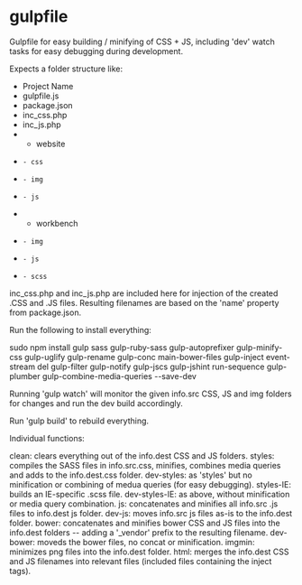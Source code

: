 # gulpfile

Gulpfile for easy building / minifying of CSS + JS, including 'dev' watch tasks for easy debugging during development.

Expects a folder structure like:

- Project Name
-   gulpfile.js
-   package.json
-   inc_css.php
-   inc_js.php
-   - website
-     - css
-     - img
-     - js
-   - workbench
-     - img
-     - js
-     - scss

inc_css.php and inc_js.php are included here for injection of the created .CSS and .JS files. Resulting filenames are based on the 'name' property from package.json.

Run the following to install everything:

sudo npm install gulp sass gulp-ruby-sass gulp-autoprefixer gulp-minify-css gulp-uglify gulp-rename gulp-conc main-bower-files gulp-inject event-stream del gulp-filter gulp-notify gulp-jscs gulp-jshint run-sequence gulp-plumber gulp-combine-media-queries --save-dev

Running 'gulp watch' will monitor the given info.src CSS, JS and img folders for changes and run the dev build accordingly.

Run 'gulp build' to rebuild everything.

Individual functions:

clean: clears everything out of the info.dest CSS and JS folders.
styles: compiles the SASS files in info.src.css, minifies, combines media queries and adds to the info.dest.css folder.
dev-styles: as 'styles' but no minification or combining of medua queries (for easy debugging).
styles-IE: builds an IE-specific .scss file.
dev-styles-IE: as above, without minification or media query combination.
js: concatenates and minifies all info.src .js files to info.dest js folder.
dev-js: moves info.src js files as-is to the info.dest folder.
bower: concatenates and minifies bower CSS and JS files into the info.dest folders -- adding a '_vendor' prefix to the resulting filename.
dev-bower: moveds the bower files, no concat or minification.
imgmin: minimizes png files into the info.dest folder.
html: merges the info.dest CSS and JS filenames into relevant files (included files containing the inject tags).
